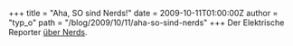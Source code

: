 +++
title = "Aha, SO sind Nerds!"
date = 2009-10-11T01:00:00Z
author = "typ_o"
path = "/blog/2009/10/11/aha-so-sind-nerds"
+++
Der Elektrische Reporter [über
Nerds](https://www.elektrischer-reporter.de/elr/video/115/).
